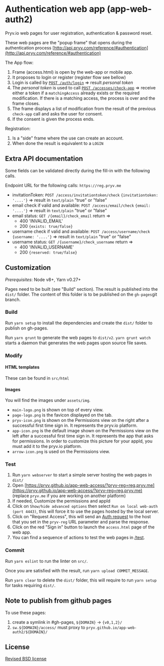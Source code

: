 # Authentication web app (app-web-auth2)

Pryv.io web pages for user registration, authentication & password reset.

These web pages are the "popup frame" that opens during the authentication process [http://api.pryv.com/reference/#authentication](http://api.pryv.com/reference/#authentication)

The App flow:

1. Frame (access.html) is open by the web-app or mobile app.
2. It proposes to login or register (register flow see bellow) 
3. Login is called by [`POST /auth/login`](https://api.pryv.com/reference-full/#login-user) => result *personal token*
4. The *personal token* is used to call [`POST /accesses/check-app`](https://api.pryv.com/reference-full/#check-app-authorization) => receive either a token if a `matchingAccess` already exists or the required modification. If there is a matching access, the process is over and the frame closes. 
5. The frame displays a list of modification from the result of the previous `check-app` call and asks the user for consent.
6. If the consent is given the process ends.

Registration:
 
1. Is a "side" frame where the use can create an account. 
1. When done the result is equivalent to a `LOGIN`

## Extra API documentation

Some fields can be validated directly during the fill-in with the following calls.

Endpoint URL for the following calls: `https://reg.pryv.me`

- invitationToken: `POST /access/invitationtoken/check` `{invitationtoken: '....'}` => result in `text/plain` "true" or "false"
- email check if valid and available: `POST /access/email/check` `{email: '....'}` => result in `text/plain` "true" or "false" 
- email status: `GET /{email}/check_email` return => 
	- 400 'INVALID_EMAIL'
	- 200 `{exists: true/false}` 
- username check if valid and available: `POST /access/username/check` `{username: '....'}` => result in `text/plain` "true" or "false"
- username status: `GET /{username}/check_username` return => 
	- 400 'INVALID_USERNAME'
	- 200 `{reserved: true/false}`


## Customization

*Prerequisites*: Node v8+, Yarn v0.27+

Pages need to be built (see "Build" section). The result is published into the `dist/` folder. The content of this folder is to be published on the `gh-pages`git branch.

### Build

Run `yarn setup` to install the dependencies and create the `dist/` folder to publish on gh-pages.

Run `yarn grunt` to generate the web pages to `dist/v2`. `yarn grunt watch` starts a daemon that generates the web pages upon source file saves.

### Modify

#### HTML templates

These can be found in `src/html`

#### Images

You will find the images under `assets/img`.

- `main-logo.png` is shown on top of every view.
- `page-logo.png` is the favicon displayed on the tab.
- `pryv-icon.png` is shown on the Permissions view on the right after a successful first time sign in. It represents the pryv.io platform.
- `app-icon.png` is the default image shown on the Permissions view on the left after a successful first time sign in. It represents the app that asks for permissions. In order to customize this picture for your appId, you must add it to the pryv.io platform.
- `arrow-icon.png` is used on the Permissions view.

### Test

1. Run `yarn webserver` to start a simple server hosting the web pages in `dist/`
2. Open [https://pryv.github.io/app-web-access/?pryv-reg=reg.pryv.me](https://pryv.github.io/app-web-access/?pryv-reg=reg.pryv.me) (replace `pryv.me` if you are working on another platform)
3. If needed, Customize the permissions and appId 
4. Click on `Show/hide advanced options` then select `Run on local web-auth (port 4443)`, this will force it to use the pages hosted by the local server. 
5. Click on "Request Access", this will send an [Auth request](http://api.pryv.com/reference/#auth-request) to the host that you set in the `pryv-reg` URL parameter and parse the response.
6. Click on the red "Sign in" button to launch the `access.html` page of the web app.   
7. You can find a sequence of actions to test the web pages in [/test](#test/README.md).

### Commit

Run `yarn eslint` to run the linter on `src/`.

Once you are satisfied with the result, run `yarn upload COMMIT_MESSAGE`.

Run `yarn clear` to delete the `dist/` folder, this will require to run `yarn setup` for tasks requiring `dist/`.

## Note to publish from github pages

To use these pages:

1. create a symlink in #gh-pages, `${DOMAIN}` -> `{v0,1,2}/`
2. `sw.${DOMAIN}/access/` must proxy to `pryv.github.io/app-web-auth2/${DOMAIN}/` 


## License

[Revised BSD license](https://github.com/pryv/documents/blob/master/license-bsd-revised.md)
